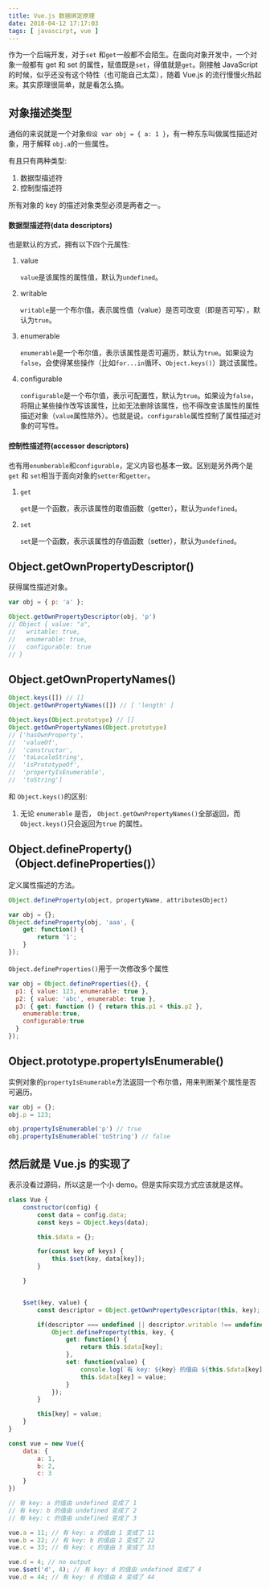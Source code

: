 ```yaml
---
title: Vue.js 数据绑定原理
date: 2018-04-12 17:17:03
tags: [ javascirpt, vue ]
---
```


作为一个后端开发，对于`set` 和`get`一般都不会陌生。在面向对象开发中，一个对象一般都有 get 和 set 的属性，赋值既是`set`，得值就是`get`。刚接触 JavaScript 的时候，似乎还没有这个特性（也可能自己太菜），随着 Vue.js 的流行慢慢火热起来。其实原理很简单，就是看怎么搞。

## 对象描述类型

通俗的来说就是一个对象`假设 var obj = { a: 1 }`，有一种东东叫做属性描述对象，用于解释 `obj.a`的一些属性。

有且只有两种类型: 

1. 数据型描述符
2. 控制型描述符

所有对象的 key 的描述对象类型必须是两者之一。

#### 数据型描述符(data descriptors)

也是默认的方式，拥有以下四个元属性:

1. value

   `value`是该属性的属性值，默认为`undefined`。

2. writable

   `writable`是一个布尔值，表示属性值（value）是否可改变（即是否可写），默认为`true`。

3. enumerable

   `enumerable`是一个布尔值，表示该属性是否可遍历，默认为`true`。如果设为`false`，会使得某些操作（比如`for...in`循环、`Object.keys()`）跳过该属性。

4. configurable

   `configurable`是一个布尔值，表示可配置性，默认为`true`。如果设为`false`，将阻止某些操作改写该属性，比如无法删除该属性，也不得改变该属性的属性描述对象（`value`属性除外）。也就是说，`configurable`属性控制了属性描述对象的可写性。

#### 控制性描述符(accessor descriptors)

也有用`enumberable`和`configurable`，定义内容也基本一致。区别是另外两个是 `get` 和 `set`相当于面向对象的`setter`和`getter`。

1. `get`

   ​    `get`是一个函数，表示该属性的取值函数（getter），默认为`undefined`。

2. `set`

   `set`是一个函数，表示该属性的存值函数（setter），默认为`undefined`。

## Object.getOwnPropertyDescriptor()

获得属性描述对象。

```js
var obj = { p: 'a' };

Object.getOwnPropertyDescriptor(obj, 'p')
// Object { value: "a",
//   writable: true,
//   enumerable: true,
//   configurable: true
// }
```

## Object.getOwnPropertyNames()

```javascript
Object.keys([]) // []
Object.getOwnPropertyNames([]) // [ 'length' ]

Object.keys(Object.prototype) // []
Object.getOwnPropertyNames(Object.prototype)
// ['hasOwnProperty',
//  'valueOf',
//  'constructor',
//  'toLocaleString',
//  'isPrototypeOf',
//  'propertyIsEnumerable',
//  'toString']
```

和 `Object.keys()`的区别:

1. 无论 `enumerable` 是否， `Object.getOwnPropertyNames()`全部返回，而`Object.keys()`只会返回为`true` 的属性。



## Object.defineProperty()（Object.defineProperties()）

定义属性描述的方法。

```javascript
Object.defineProperty(object, propertyName, attributesObject)
```

```javascript
var obj = {};
Object.defineProperty(obj, 'aaa', {
    get: function() {
        return '1';
    }
});
```

`Object.defineProperties()`用于一次修改多个属性

```javascript
var obj = Object.defineProperties({}, {
  p1: { value: 123, enumerable: true },
  p2: { value: 'abc', enumerable: true },
  p3: { get: function () { return this.p1 + this.p2 },
    enumerable:true,
    configurable:true
  }
});
```

## Object.prototype.propertyIsEnumerable()

实例对象的`propertyIsEnumerable`方法返回一个布尔值，用来判断某个属性是否可遍历。

```javascript
var obj = {};
obj.p = 123;

obj.propertyIsEnumerable('p') // true
obj.propertyIsEnumerable('toString') // false
```



## 然后就是 Vue.js 的实现了

表示没看过源码，所以这是一个小 demo。但是实际实现方式应该就是这样。

```javascript
class Vue {
    constructor(config) {
        const data = config.data;
        const keys = Object.keys(data);

        this.$data = {};

        for(const key of keys) {
            this.$set(key, data[key]);
        }

    }


    $set(key, value) {
        const descriptor = Object.getOwnPropertyDescriptor(this, key);

        if(descriptor === undefined || descriptor.writable !== undefined) {
            Object.defineProperty(this, key, {
                get: function() {
                    return this.$data[key];
                },
                set: function(value) {
                    console.log(`有 key: ${key} 的值由 ${this.$data[key]} 变成了 ${value}`);
                    this.$data[key] = value;
                }
            });
        }

        this[key] = value;
    }
}

const vue = new Vue({
    data: {
        a: 1,
        b: 2,
        c: 3
    }
})

// 有 key: a 的值由 undefined 变成了 1
// 有 key: b 的值由 undefined 变成了 2
// 有 key: c 的值由 undefined 变成了 3

vue.a = 11; // 有 key: a 的值由 1 变成了 11
vue.b = 22; // 有 key: b 的值由 2 变成了 22
vue.c = 33; // 有 key: c 的值由 3 变成了 33

vue.d = 4; // no output
vue.$set('d', 4); // 有 key: d 的值由 undefined 变成了 4
vue.d = 44; // 有 key: d 的值由 4 变成了 44
```




